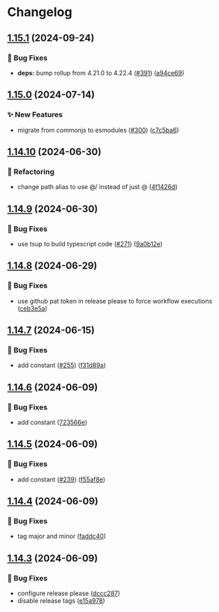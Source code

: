 # Changelog

## [1.15.1](https://github.com/AlbertHernandez/typescript-library-template/compare/v1.15.0...v1.15.1) (2024-09-24)


### 🐛 Bug Fixes

* **deps:** bump rollup from 4.21.0 to 4.22.4 ([#391](https://github.com/AlbertHernandez/typescript-library-template/issues/391)) ([a94ce69](https://github.com/AlbertHernandez/typescript-library-template/commit/a94ce69c5f1a992a153d1b0fe235d5e5e6947aaa))

## [1.15.0](https://github.com/AlbertHernandez/typescript-library-template/compare/v1.14.10...v1.15.0) (2024-07-14)


### ✨ New Features

* migrate from commonjs to esmodules ([#300](https://github.com/AlbertHernandez/typescript-library-template/issues/300)) ([c7c5ba6](https://github.com/AlbertHernandez/typescript-library-template/commit/c7c5ba602c77524d4fa84867b8312cb193b35a6b))

## [1.14.10](https://github.com/AlbertHernandez/typescript-library-template/compare/v1.14.9...v1.14.10) (2024-06-30)


### 🔄 Refactoring

* change path alias to use @/ instead of just @ ([4f1426d](https://github.com/AlbertHernandez/typescript-library-template/commit/4f1426d4b1d3d1b7a05d67b7a9bd7af76230be24))

## [1.14.9](https://github.com/AlbertHernandez/typescript-library-template/compare/v1.14.8...v1.14.9) (2024-06-30)


### 🐛 Bug Fixes

* use tsup to build typescript code ([#271](https://github.com/AlbertHernandez/typescript-library-template/issues/271)) ([9a0b12e](https://github.com/AlbertHernandez/typescript-library-template/commit/9a0b12eeb4d033dada4598c3bf32a0acdc6d0765))

## [1.14.8](https://github.com/AlbertHernandez/typescript-library-template/compare/v1.14.7...v1.14.8) (2024-06-29)


### 🐛 Bug Fixes

* use github pat token in release please to force workflow executions ([ceb3e5a](https://github.com/AlbertHernandez/typescript-library-template/commit/ceb3e5a0075e98e0eccaf9dc1c394edcc60ff1ae))

## [1.14.7](https://github.com/AlbertHernandez/typescript-library-template/compare/v1.14.6...v1.14.7) (2024-06-15)


### 🐛 Bug Fixes

* add constant ([#255](https://github.com/AlbertHernandez/typescript-library-template/issues/255)) ([f31d89a](https://github.com/AlbertHernandez/typescript-library-template/commit/f31d89a49598d2bc3c7380321c2974b51e73b363))

## [1.14.6](https://github.com/AlbertHernandez/typescript-library-template/compare/v1.14.5...v1.14.6) (2024-06-09)


### 🐛 Bug Fixes

* add constant ([723566e](https://github.com/AlbertHernandez/typescript-library-template/commit/723566e252312e949fe7a90e5872c2baf9a0f813))

## [1.14.5](https://github.com/AlbertHernandez/typescript-library-template/compare/v1.14.4...v1.14.5) (2024-06-09)


### 🐛 Bug Fixes

* add constant ([#239](https://github.com/AlbertHernandez/typescript-library-template/issues/239)) ([f55af8e](https://github.com/AlbertHernandez/typescript-library-template/commit/f55af8ec83e6fe9ec10c9662346949f72c97e2aa))

## [1.14.4](https://github.com/AlbertHernandez/typescript-library-template/compare/v1.14.3...v1.14.4) (2024-06-09)


### 🐛 Bug Fixes

* tag major and minor ([faddc40](https://github.com/AlbertHernandez/typescript-library-template/commit/faddc404fc63b1050c2b5cc16dc102311a35f2a7))

## [1.14.3](https://github.com/AlbertHernandez/typescript-library-template/compare/v1.14.2...v1.14.3) (2024-06-09)


### 🐛 Bug Fixes

* configure release please ([dccc287](https://github.com/AlbertHernandez/typescript-library-template/commit/dccc28782615f79da4abc0d708fa31ae4375e6b1))
* disable release tags ([e15a978](https://github.com/AlbertHernandez/typescript-library-template/commit/e15a978a600b340e9af3523dfd53640446b8c335))
